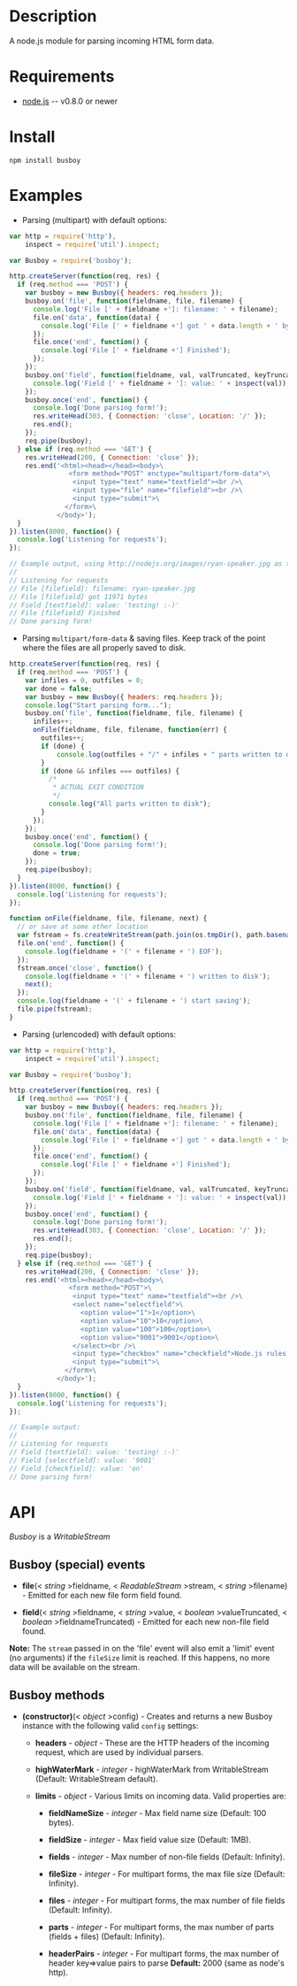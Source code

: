 
Description
===========

A node.js module for parsing incoming HTML form data.


Requirements
============

* [node.js](http://nodejs.org/) -- v0.8.0 or newer


Install
============

    npm install busboy


Examples
========

* Parsing (multipart) with default options:

```javascript
var http = require('http'),
    inspect = require('util').inspect;

var Busboy = require('busboy');

http.createServer(function(req, res) {
  if (req.method === 'POST') {
    var busboy = new Busboy({ headers: req.headers });
    busboy.on('file', function(fieldname, file, filename) {
      console.log('File [' + fieldname +']: filename: ' + filename);
      file.on('data', function(data) {
        console.log('File [' + fieldname +'] got ' + data.length + ' bytes');
      });
      file.once('end', function() {
        console.log('File [' + fieldname +'] Finished');
      });
    });
    busboy.on('field', function(fieldname, val, valTruncated, keyTruncated) {
      console.log('Field [' + fieldname + ']: value: ' + inspect(val));
    });
    busboy.once('end', function() {
      console.log('Done parsing form!');
      res.writeHead(303, { Connection: 'close', Location: '/' });
      res.end();
    });
    req.pipe(busboy);
  } else if (req.method === 'GET') {
    res.writeHead(200, { Connection: 'close' });
    res.end('<html><head></head><body>\
               <form method="POST" enctype="multipart/form-data">\
                <input type="text" name="textfield"><br />\
                <input type="file" name="filefield"><br />\
                <input type="submit">\
              </form>\
            </body>');
  }
}).listen(8000, function() {
  console.log('Listening for requests');
});

// Example output, using http://nodejs.org/images/ryan-speaker.jpg as the file:
//
// Listening for requests
// File [filefield]: filename: ryan-speaker.jpg
// File [filefield] got 11971 bytes
// Field [textfield]: value: 'testing! :-)'
// File [filefield] Finished
// Done parsing form!
```

* Parsing `multipart/form-data` & saving files.  Keep track of the point where the files are all properly saved to disk.

```javascript
http.createServer(function(req, res) {
  if (req.method === 'POST') {
	var infiles = 0, outfiles = 0;
	var done = false;
    var busboy = new Busboy({ headers: req.headers });
	console.log("Start parsing form...");
	busboy.on('file', function(fieldname, file, filename) {
	  infiles++;
	  onFile(fieldname, file, filename, function(err) {
	    outfiles++;
		if (done) {
			console.log(outfiles + "/" + infiles + " parts written to disk");
		}
		if (done && infiles === outfiles) {
		  /*
		   * ACTUAL EXIT CONDITION
		   */
	      console.log("All parts written to disk");
		}
	  });
    });
    busboy.once('end', function() {
	  console.log('Done parsing form!');
	  done = true;
    });
    req.pipe(busboy);
  }
}).listen(8000, function() {
  console.log('Listening for requests');
});

function onFile(fieldname, file, filename, next) {
  // or save at some other location
  var fstream = fs.createWriteStream(path.join(os.tmpDir(), path.basename(filename)));
  file.on('end', function() {
    console.log(fieldname + '(' + filename + ') EOF');
  });
  fstream.once('close', function() {
    console.log(fieldname + '(' + filename + ') written to disk');
	next();
  });
  console.log(fieldname + '(' + filename + ') start saving');
  file.pipe(fstream);
}
```

* Parsing (urlencoded) with default options:

```javascript
var http = require('http'),
    inspect = require('util').inspect;

var Busboy = require('busboy');

http.createServer(function(req, res) {
  if (req.method === 'POST') {
    var busboy = new Busboy({ headers: req.headers });
    busboy.on('file', function(fieldname, file, filename) {
      console.log('File [' + fieldname +']: filename: ' + filename);
      file.on('data', function(data) {
        console.log('File [' + fieldname +'] got ' + data.length + ' bytes');
      });
      file.once('end', function() {
        console.log('File [' + fieldname +'] Finished');
      });
    });
    busboy.on('field', function(fieldname, val, valTruncated, keyTruncated) {
      console.log('Field [' + fieldname + ']: value: ' + inspect(val));
    });
    busboy.once('end', function() {
      console.log('Done parsing form!');
      res.writeHead(303, { Connection: 'close', Location: '/' });
      res.end();
    });
    req.pipe(busboy);
  } else if (req.method === 'GET') {
    res.writeHead(200, { Connection: 'close' });
    res.end('<html><head></head><body>\
               <form method="POST">\
                <input type="text" name="textfield"><br />\
                <select name="selectfield">\
                  <option value="1">1</option>\
                  <option value="10">10</option>\
                  <option value="100">100</option>\
                  <option value="9001">9001</option>\
                </select><br />\
                <input type="checkbox" name="checkfield">Node.js rules!<br />\
                <input type="submit">\
              </form>\
            </body>');
  }
}).listen(8000, function() {
  console.log('Listening for requests');
});

// Example output:
//
// Listening for requests
// Field [textfield]: value: 'testing! :-)'
// Field [selectfield]: value: '9001'
// Field [checkfield]: value: 'on'
// Done parsing form!
```


API
===

_Busboy_ is a _WritableStream_

Busboy (special) events
-----------------------

* **file**(< _string_ >fieldname, < _ReadableStream_ >stream, < _string_ >filename) - Emitted for each new file form field found.

* **field**(< _string_ >fieldname, < _string_ >value, < _boolean_ >valueTruncated, < _boolean_ >fieldnameTruncated) - Emitted for each new non-file field found.


**Note:** The `stream` passed in on the 'file' event will also emit a 'limit' event (no arguments) if the `fileSize` limit is reached. If this happens, no more data will be available on the stream.


Busboy methods
--------------

* **(constructor)**(< _object_ >config) - Creates and returns a new Busboy instance with the following valid `config` settings:

    * **headers** - _object_ - These are the HTTP headers of the incoming request, which are used by individual parsers.

    * **highWaterMark** - _integer_ - highWaterMark from WritableStream (Default: WritableStream default).

    * **limits** - _object_ - Various limits on incoming data. Valid properties are:

        * **fieldNameSize** - _integer_ - Max field name size (Default: 100 bytes).

        * **fieldSize** - _integer_ - Max field value size (Default: 1MB).

        * **fields** - _integer_ - Max number of non-file fields (Default: Infinity).

        * **fileSize** - _integer_ - For multipart forms, the max file size (Default: Infinity).

        * **files** - _integer_ - For multipart forms, the max number of file fields (Default: Infinity).

        * **parts** - _integer_ - For multipart forms, the max number of parts (fields + files) (Default: Infinity).

        * **headerPairs** - _integer_ - For multipart forms, the max number of header key=>value pairs to parse **Default:** 2000 (same as node's http).
